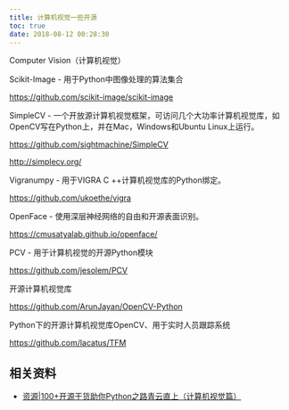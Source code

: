 ```yaml
---
title: 计算机视觉一些开源
toc: true
date: 2018-08-12 00:28:30
---
```

Computer Vision（计算机视觉）

Scikit-Image - 用于Python中图像处理的算法集合

https://github.com/scikit-image/scikit-image



SimpleCV - 一个开放源计算机视觉框架，可访问几个大功率计算机视觉库，如OpenCV写在Python上，并在Mac，Windows和Ubuntu Linux上运行。

https://github.com/sightmachine/SimpleCV

http://simplecv.org/



Vigranumpy - 用于VIGRA C ++计算机视觉库的Python绑定。

https://github.com/ukoethe/vigra



OpenFace - 使用深层神经网络的自由和开源表面识别。

https://cmusatyalab.github.io/openface/



PCV - 用于计算机视觉的开源Python模块

https://github.com/jesolem/PCV



开源计算机视觉库

https://github.com/ArunJayan/OpenCV-Python



Python下的开源计算机视觉库OpenCV、用于实时人员跟踪系统

https://github.com/lacatus/TFM


## 相关资料

- [资源|100+开源干货助你Python之路青云直上（计算机视觉篇）](http://www.sohu.com/a/129269253_642762)
